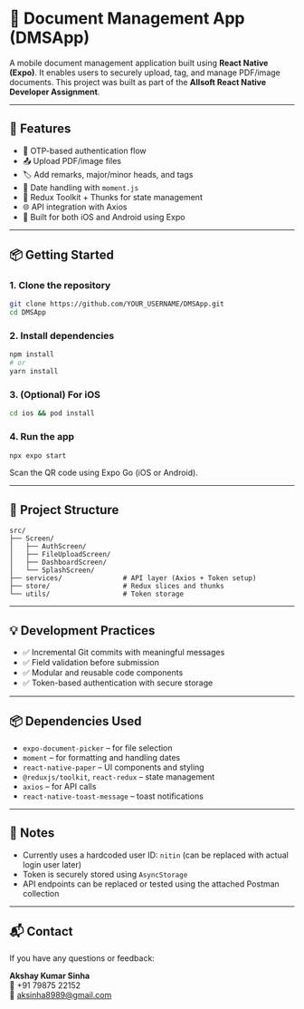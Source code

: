# 📄 Document Management App (DMSApp)

A mobile document management application built using **React Native (Expo)**. It enables users to securely upload, tag, and manage PDF/image documents. This project was built as part of the **Allsoft React Native Developer Assignment**.

---

## 🚀 Features

- 🔐 OTP-based authentication flow
- 📤 Upload PDF/image files
- 🏷️ Add remarks, major/minor heads, and tags
- 📆 Date handling with `moment.js`
- 💾 Redux Toolkit + Thunks for state management
- 🌐 API integration with Axios
- 📱 Built for both iOS and Android using Expo

---

## 📦 Getting Started

### 1. Clone the repository

```bash
git clone https://github.com/YOUR_USERNAME/DMSApp.git
cd DMSApp
```

### 2. Install dependencies

```bash
npm install
# or
yarn install
```

### 3. (Optional) For iOS

```bash
cd ios && pod install
```

### 4. Run the app

```bash
npx expo start
```

Scan the QR code using Expo Go (iOS or Android).

---

## 🧱 Project Structure

```
src/
├── Screen/
│   ├── AuthScreen/
│   ├── FileUploadScreen/
│   ├── DashboardScreen/
│   └── SplashScreen/
├── services/               # API layer (Axios + Token setup)
├── store/                  # Redux slices and thunks
└── utils/                  # Token storage
```

---

## 💡 Development Practices

- ✅ Incremental Git commits with meaningful messages
- ✅ Field validation before submission
- ✅ Modular and reusable code components
- ✅ Token-based authentication with secure storage

---

## 📦 Dependencies Used

- `expo-document-picker` – for file selection
- `moment` – for formatting and handling dates
- `react-native-paper` – UI components and styling
- `@reduxjs/toolkit`, `react-redux` – state management
- `axios` – for API calls
- `react-native-toast-message` – toast notifications

---

## 📌 Notes

- Currently uses a hardcoded user ID: `nitin` (can be replaced with actual login user later)
- Token is securely stored using `AsyncStorage`
- API endpoints can be replaced or tested using the attached Postman collection

---

## 📬 Contact

If you have any questions or feedback:

**Akshay Kumar Sinha**  
📱 +91 79875 22152  
📧 aksinha8989@gmail.com
